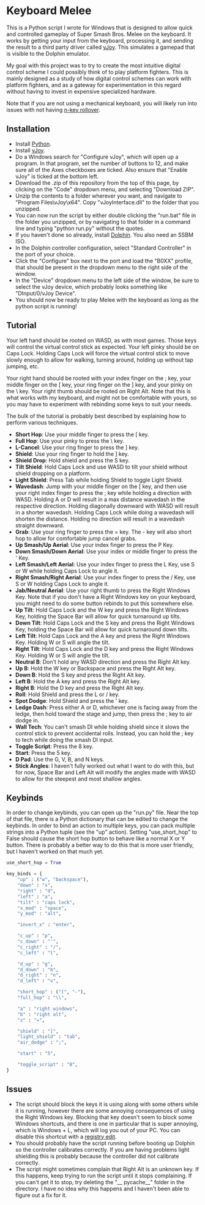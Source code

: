 # Keyboard Melee

This is a Python script I wrote for Windows that is designed to allow quick and controlled gameplay of Super Smash Bros. Melee on the keyboard. It works by getting your input from the keyboard, processing it, and sending the result to a third party driver called [vJoy](http://vjoystick.sourceforge.net/site/index.php/download-a-install/download). This simulates a gamepad that is visible to the Dolphin emulator.

My goal with this project was to try to create the most intuitive digital control scheme I could possibly think of to play platform fighters. This is mainly designed as a study of how digital control schemes can work with platform fighters, and as a gateway for experimentation in this regard without having to invest in expensive specialized hardware.

Note that if you are not using a mechanical keyboard, you will likely run into issues with not having [n-key rollover](https://en.wikipedia.org/wiki/Rollover_(key)).

## Installation

- Install [Python](https://www.python.org/).
- Install [vJoy](http://vjoystick.sourceforge.net/site/index.php/download-a-install/download).
- Do a Windows search for "Configure vJoy", which will open up a program. In that program, set the number of buttons to 12, and make sure all of the Axes checkboxes are ticked. Also ensure that "Enable vJoy" is ticked at the bottom left.
- Download the .zip of this repository from the top of this page, by clicking on the "Code" dropdown menu, and selecting "Download ZIP".
- Unzip the contents to a folder wherever you want, and navigate to "Program Files\vJoy\x64". Copy "vJoyInterface.dll" to the folder that you unzipped.
- You can now run the script by either double clicking the "run.bat" file in the folder you unzipped, or by navigating to that folder in a command line and typing "python run.py" without the quotes.
- If you haven't done so already, install [Dolphin](https://slippi.gg/). You also need an SSBM ISO.
- In the Dolphin controller configuration, select "Standard Controller" in the port of your choice.
- Click the "Configure" box next to the port and load the "B0XX" profile, that should be present in the dropdown menu to the right side of the window.
- In the "Device" dropdown menu to the left side of the window, be sure to select the vJoy device, which probably looks something like "DInput/0/vJoy Device".
- You should now be ready to play Melee with the keyboard as long as the python script is running!

## Tutorial

Your left hand should be rooted on WASD, as with most games. Those keys will control the virtual control stick as expected. Your left pinky should be on Caps Lock. Holding Caps Lock will force the virtual control stick to move slowly enough to allow for walking, turning around, holding up without tap jumping, etc.

Your right hand should be rooted with your index finger on the ; key, your middle finger on the [ key, your ring finger on the ] key, and your pinky on the \\ key. Your right thumb should be rooted on Right Alt. Note that this is what works with my keyboard, and might not be comfortable with yours, so you may have to experiment with rebinding some keys to suit your needs.

The bulk of the tutorial is probably best described by explaining how to perform various techniques.

- **Short Hop**: Use your middle finger to press the [ key.
- **Full Hop**: Use your pinky to press the \\ key.
- **L-Cancel**: Use your ring finger to press the ] key.
- **Shield**: Use your ring finger to hold the ] key.
- **Shield Drop**: Hold shield and press the S key.
- **Tilt Shield**: Hold Caps Lock and use WASD to tilt your shield without shield dropping on a platform.
- **Light Shield**: Press Tab while holding Shield to toggle Light Shield.
- **Wavedash**: Jump with your middle finger on the [ key, and then use your right index finger to press the ; key while holding a direction with WASD. Holding A or D will result in a max distance wavedash in the respective direction. Holding diagonally downward with WASD will result in a shorter wavedash. Holding Caps Lock while doing a wavedash will shorten the distance. Holding no direction will result in a wavedash straight downward.
- **Grab**: Use your ring finger to press the = key. The - key will also short hop to allow for comfortable jump cancel grabs.
- **Up Smash/Up Aerial**: Use your index finger to press the P Key.
- **Down Smash/Down Aerial**: Use your index or middle finger to press the ' Key.
- **Left Smash/Left Aerial**: Use your index finger to press the L Key, use S or W while holding Caps Lock to angle it.
- **Right Smash/Right Aerial**: Use your index finger to press the / Key, use S or W holding Caps Lock to angle it.
- **Jab/Neutral Aerial**: Use your right thumb to press the Right Windows Key. Note that if you don't have a Right Windows key on your keyboard, you might need to do some button rebinds to put this somewhere else.
- **Up Tilt**: Hold Caps Lock and the W key and press the Right Windows Key, holding the Space Bar will allow for quick turnaround up tilts.
- **Down Tilt**: Hold Caps Lock and the S key and press the Right Windows Key, holding the Space Bar will allow for quick turnaround down tilts.
- **Left Tilt**: Hold Caps Lock and the A key and press the Right Windows Key. Holding W or S will angle the tilt.
- **Right Tilt**: Hold Caps Lock and the D key and press the Right Windows Key. Holding W or S will angle the tilt.
- **Neutral B**: Don't hold any WASD direction and press the Right Alt key.
- **Up B**: Hold the W key or Backspace and press the Right Alt key.
- **Down B**: Hold the S key and press the Right Alt key.
- **Left B**: Hold the A key and press the Right Alt key.
- **Right B**: Hold the D key and press the Right Alt key.
- **Roll**: Hold Shield and press the L or / key.
- **Spot Dodge**: Hold Shield and press the ' key.
- **Ledge Dash**: Press either A or D, whichever one is facing away from the ledge, then hold toward the stage and jump, then press the ; key to air dodge in.
- **Wall Tech**: You can't smash DI while holding shield since it slows the control stick to prevent accidental rolls. Instead, you can hold the ; key to tech while doing the smash DI input.
- **Toggle Script**: Press the 8 key.
- **Start**: Press the 5 key.
- **D Pad**: Use the G, V, B, and N keys.
- **Stick Angles**: I haven't fully worked out what I want to do with this, but for now, Space Bar and Left Alt will modify the angles made with WASD to allow for the steepest and most shallow angles.

## Keybinds

In order to change keybinds, you can open up the "run.py" file. Near the top of that file, there is a Python dictionary that can be edited to change the keybinds. In order to bind an action to multiple keys, you can pack multiple strings into a Python tuple (see the "up" action). Setting "use_short_hop" to False should cause the short hop button to behave like a normal X or Y button. There is probably a better way to do this that is more user friendly, but I haven't worked on that much yet.

```Python
use_short_hop = True

key_binds = {
    "up" : ("w", "backspace"),
    "down" : "s",
    "right" : "d",
    "left" : "a",
    "tilt" : "caps lock",
    "x_mod" : "space",
    "y_mod" : "alt",

    "invert_x" : "enter",

    "c_up" : "p",
    "c_down" : "'",
    "c_right" : "/",
    "c_left" : "l",

    "d_up" : "g",
    "d_down" : "b",
    "d_right" : "n",
    "d_left" : "v",

    "short_hop" : ("[", "-"),
    "full_hop" : "\\",

    "a" : "right windows",
    "b" : "right alt",
    "z" : "=",

    "shield" : "]",
    "light_shield" : "tab",
    "air_dodge" : ";",

    "start" : "5",

    "toggle_script" : "8",
}
```

## Issues

- The script should block the keys it is using along with some others while it is running, however there are some annoying consequences of using the Right Windows key. Blocking that key doesn't seem to block some Windows shortcuts, and there is one in particular that is super annoying, which is Windows + L, which will log you out of your PC. You can disable this shortcut with a [registry edit](https://www.howtogeek.com/howto/windows-vista/disableenable-lock-workstation-functionality-windows-l/).
- You should probably have the script running before booting up Dolphin so the controller calibrates correctly. If you are having problems light shielding this is probably because the controller did not calibrate correctly.
- The script might sometimes complain that Right Alt is an unknown key. If this happens, keep trying to run the script until it stops complaining. If you can't get it to stop, try deleting the "__ pycache__" folder in the directory. I have no idea why this happens and I haven't been able to figure out a fix for it.